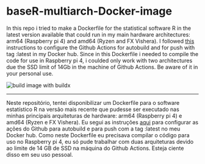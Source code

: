 # baseR-multiarch-Docker-image
  
  In this repo i tried to make a Dockerfile for the statistical software R in the latest version available that could run in my main hardware architectures: arm64 (Raspberry pi 4) and amd64 (Ryzen and FX Vishera). I followed [this](https://www.docker.com/blog/multi-arch-build-and-images-the-simple-way/) instructions to configure the Github Actions for autobuild and for push with tag :latest in my Docker hub. 
  Since in this Dockerfile i needed to compile the code for use in Raspberry pi 4, i coulded only work with two architectures due the SSD limit of 14Gb in the machine of Github Actions. Be aware of it in your personal use. 

![build image with buildx](https://github.com/dr2pedro/baseR-multiarch-Docker-image/workflows/build%20image%20with%20buildx/badge.svg)
____________________________________

  Neste repositório, tentei disponibilizar um Dockerfile para o software estatístico R na versão mais recente que pudesse ser executado nas minhas principais arquiteturas de hardware: arm64 (Raspberry pi 4) e amd64 (Ryzen e FX Vishera). Eu segui as instruções [aqui](https://www.docker.com/blog/multi-arch-build-and-images-the-simple-way/) para configurar as ações do Github para autobuild e para push com a tag :latest no meu Docker hub.
  Como neste Dockerfile eu precisava compilar o código para uso no Raspberry pi 4, eu só pude trabalhar com duas arquiteturas devido ao limite de 14 GB de SSD na máquina do Github Actions. Esteja ciente disso em seu uso pessoal.
